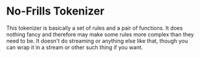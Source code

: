 No-Frills Tokenizer
===================

This tokenizer is basically a set of rules and a pair of functions.  It does nothing fancy and therefore may make some rules more complex than they need to be.  It doesn't do streaming or anything else like that, though you can wrap it in a stream or other such thing if you want.
